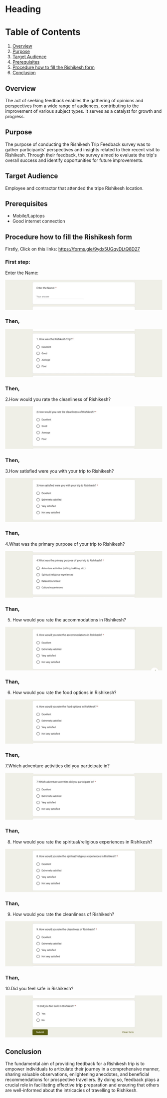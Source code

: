 # Heading 

# Table of Contents

1. [ Overview  ](#overview)
2. [Purpose  ](#purpose)
3. [Target Audience ](#target-audience)
4. [ Prerequisites  ](#prerequisites)
5. [Procedure how to fill the Rishikesh form  ](#procedure-how-to-fill-the-rishikesh-form)
6. [Conclusion ](#conclusion)


## Overview 
The act of seeking feedback enables the gathering of opinions and perspectives from a wide range of audiences, contributing to the improvement of various subject types. It serves as a catalyst for growth and progress.



## Purpose 
The purpose of conducting the Rishikesh Trip Feedback survey was to gather participants' perspectives and insights related to their recent visit to Rishikesh. Through their feedback, the survey aimed to evaluate the trip's overall success and identify opportunities for future improvements.

## Target Audience  
Employee and contractor that attended the tripe Rishikesh location.

## Prerequisites 

-   Mobile/Laptops
-   Good internet connection
 


## Procedure how to fill the Rishikesh form  
Firstly, Click on this links: 
https://forms.gle/9ydx5UGqyDLtQ8D27 

 

### First step:

Enter the Name:

![Local Image](name.jpeg)

### Then,

 
![Local Image](1.jpeg)

### Then,
2.How would you rate the cleanliness of Rishikesh?

 ![Local Image](2.jpeg)

### Then,
3.How satisfied were you with your trip to Rishikesh?

 ![Local Image](3.jpeg)

### Than,
4.What was the primary purpose of your trip to Rishikesh?

 ![Local Image](4.jpeg)

### Than,
5. How would you rate the accommodations in Rishikesh?


 ![Local Image](5.jpeg)

### Than,
6. How would you rate the food options in Rishikesh?

  ![Local Image](6.jpeg)

### Then, 
7.Which adventure activities did you participate in?

![Local Image](7.jpeg) 

### Than,
8. How would you rate the spiritual/religious experiences in Rishikesh?


![Local Image](8.jpeg)

### Than,
9. How would you rate the cleanliness of Rishikesh? 


![Local Image](9.jpeg)

### Than,
10.Did you feel safe in Rishikesh? 

![Local Image](10.jpeg)


 







## Conclusion
The fundamental aim of providing feedback for a Rishikesh trip is to empower individuals to articulate their journey in a comprehensive manner, sharing valuable observations, enlightening anecdotes, and beneficial recommendations for prospective travellers. By doing so, feedback plays a crucial role in facilitating effective trip preparation and ensuring that others are well-informed about the intricacies of travelling to Rishikesh.